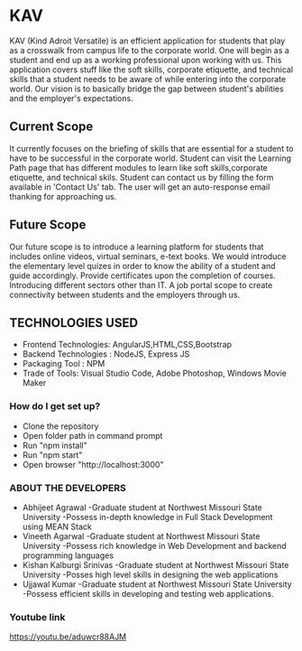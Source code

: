 # KAV

  KAV (Kind Adroit Versatile) is an efficient application for students that play as a crosswalk from campus life to the corporate world.
One will begin as a student and end up as a working professional upon working with us. This application covers stuff like the soft skills, corporate etiquette, and technical skills that a student needs to be aware of while entering into the corporate world. Our vision is to basically bridge the gap between student's abilities and the employer's expectations.

## Current Scope
  It currently focuses on the briefing of skills that are essential for a student to have to be successful in the corporate world. Student can visit the Learning Path page that has different modules to learn like soft skills,corporate etiquette, and technical skils. Student can contact us by filling the form available in 'Contact Us' tab. The user will get an auto-response email thanking for approaching us. 

## Future Scope
  Our future scope is to introduce a learning platform for students that includes online videos, virtual seminars, e-text books. We would introduce the elementary level quizes in order to know the ability of a student and guide accordingly. Provide certificates upon the completion of courses. Introducing different sectors other than IT. A job portal scope to create connectivity between students and the employers through us. 

## TECHNOLOGIES USED

* Frontend Technologies: AngularJS,HTML,CSS,Bootstrap
* Backend Technologies : NodeJS, Express JS
* Packaging Tool : NPM
* Trade of Tools: Visual Studio Code, Adobe Photoshop, Windows Movie Maker

### How do I get set up? ###

* Clone the repository
* Open folder path in command prompt
* Run "npm install"
* Run "npm start"
* Open browser "http://localhost:3000"


### ABOUT THE DEVELOPERS ###
- Abhijeet Agrawal
  -Graduate student at Northwest Missouri State University
  -Possess in-depth knowledge in Full Stack Development using MEAN Stack
- Vineeth Agarwal
  -Graduate student at Northwest Missouri State University
  -Possess rich knowledge in Web Development and backend programming languages
- Kishan Kalburgi Srinivas
  -Graduate student at Northwest Missouri State University
  -Posses high level skills in designing the web applications
- Ujjawal Kumar
  -Graduate student at Northwest Missouri State University
  -Possess efficient skills in developing and testing web applications.


### Youtube link ###

https://youtu.be/aduwcr88AJM 
